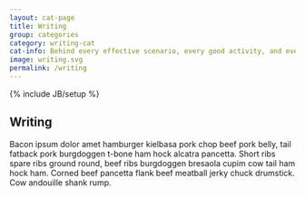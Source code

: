 ```yaml
---
layout: cat-page
title: Writing
group: categories
category: writing-cat
cat-info: Behind every effective scenario, every good activity, and every great interaction is good storytelling. Practice the craft of writing to engage learners in a deep and meaningful way.
image: writing.svg
permalink: /writing
---
```

{% include JB/setup %}

## Writing

Bacon ipsum dolor amet hamburger kielbasa pork chop beef pork belly, tail fatback pork burgdoggen t-bone ham hock alcatra pancetta. Short ribs spare ribs ground round, beef ribs burgdoggen bresaola cupim cow tail ham hock ham. Corned beef pancetta flank beef meatball jerky chuck drumstick. Cow andouille shank rump.
